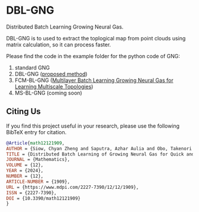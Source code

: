# DBL-GNG
Distributed Batch Learning Growing Neural Gas.

DBL-GNG is to used to extract the toplogical map from point clouds using matrix calculation, so it can process faster.

Please find the code in the example folder for the python code of GNG:
1) standard GNG
2) DBL-GNG (<a href="https://www.mdpi.com/2227-7390/12/12/1909">proposed method</a>)
3) FCM-BL-GNG (<a href="https://www.jstage.jst.go.jp/article/jaciii/25/6/25_1011/_article/-char/ja/">Multilayer Batch Learning Growing Neural Gas for Learning Multiscale Topologies</a>)
4) MS-BL-GNG (coming soon)




## Citing Us
If you find this project useful in your research, please use the following BibTeX entry for citation.
```BibTeX
@Article{math12121909,
AUTHOR = {Siow, Chyan Zheng and Saputra, Azhar Aulia and Obo, Takenori and Kubota, Naoyuki},
TITLE = {Distributed Batch Learning of Growing Neural Gas for Quick and Efficient Clustering},
JOURNAL = {Mathematics},
VOLUME = {12},
YEAR = {2024},
NUMBER = {12},
ARTICLE-NUMBER = {1909},
URL = {https://www.mdpi.com/2227-7390/12/12/1909},
ISSN = {2227-7390},
DOI = {10.3390/math12121909}
}
```





